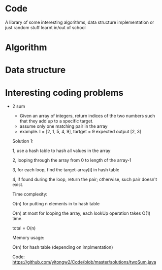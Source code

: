 # Code
A library of some interesting algorithms, data structure implementation or just random stuff learnt in/out of school

# Algorithm 


# Data structure


# Interesting coding problems

* 2 sum
  - Given an array of integers, return indices of the two numbers such that they add up to a specific target.
  - assume only one matching pair in the array
  - example. l = [2, 1, 5, 4, 9], tartget = 9
             expected output [2, 3]
  
  Solution 1:
  
    1, use a hash table to hash all values in the array
    
    2, looping through the array from 0 to length of the array-1
    
    3, for each loop, find the target-array[i] in hash table
    
    4, if found during the loop, return the pair; otherwise, such pair doesn't exist.
    
    Time complexity: 
    
    O(n) for putting n elements in to hash table
    
    O(n) at most for looping the array, each lookUp operation takes O(1) time.
    
    total = O(n) 
    
    Memory usage: 
    
    O(n) for hash table (depending on implmentation)
    
    Code: https://github.com/yitongw2/Code/blob/master/solutions/twoSum.java
                  
                      
